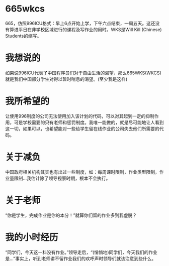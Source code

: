 # 665wkcs
665，仿照996ICU格式：早上6点开始上学，下午六点结束，一周五天。这还没有算进平日在非学校区域进行的课程及写作业的用时。WKS是Will Kill (Chinese) Students的缩写。
# 我想说的
如果说996ICU代表了中国程序员们对于自由生活的渴望，那么665WKS(WKCS)就是我们中国部分学生对得以暂时喘息的渴望。(至少我是这样)
# 我所希望的
让使用996制度的公司无法使用加入该计划的代码，可以对其起到一定的抑制作用，可是学校需要的只有老师和惩罚制度。我唯一能做的，就是尽可能地让人看到这一切，如果可以，也希望能对一些给学生留在线作业的公司失去他们所需要的代码。
# 关于减负
中国政府相关机构其实也有出过一些制度，如：每周课时限制，作业类型限制，作业量限制...我估计除了领导视察时期，根本不会执行。
# 关于老师
“你是学生，完成作业是你的本分！”就算你们留的作业多到我虚脱？
# 我的小时经历
“同学们，今天这一科没有作业。”领导走后，“(悄悄地)同学们，今天我们的作业是..."事实上，听到老师讲不留作业我们的欢呼声时领导们就该注意到些什么。
